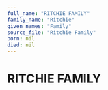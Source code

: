 ```yaml
---
full_name: "RITCHIE FAMILY"
family_name: "Ritchie"
given_names: "Family"
source_file: "Ritchie Family"
born: nil
died: nil
---
```

# RITCHIE FAMILY

